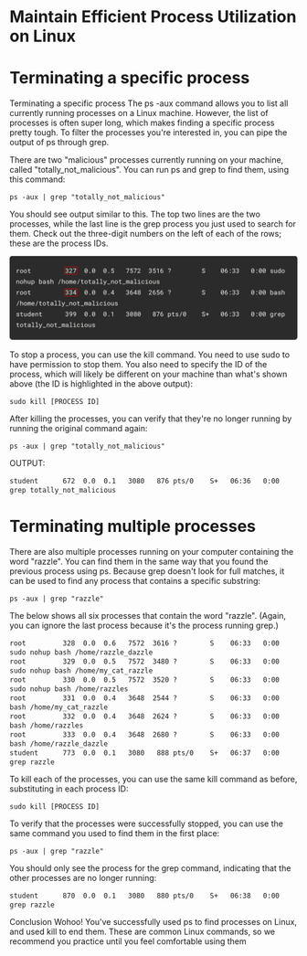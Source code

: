 # Maintain Efficient Process Utilization on Linux


# Terminating a specific process

Terminating a specific process
The ps -aux command allows you to list all currently running processes on a Linux machine. However, the list of processes is often super long, which makes finding a specific process pretty tough. To filter the processes you're interested in, you can pipe the output of ps through grep.

There are two "malicious" processes currently running on your machine, called "totally_not_malicious". You can run ps and grep to find them, using this command:

```
ps -aux | grep "totally_not_malicious"
```

You should see output similar to this. The top two lines are the two processes, while the last line is the grep process you just used to search for them. Check out the three-digit numbers on the left of each of the rows; these are the process IDs.

![alt text](image.png)


To stop a process, you can use the kill command. You need to use sudo to have permission to stop them. You also need to specify the ID of the process, which will likely be different on your machine than what's shown above (the ID is highlighted in the above output):

```
sudo kill [PROCESS ID]
```
After killing the processes, you can verify that they're no longer running by running the original command again:

```
ps -aux | grep "totally_not_malicious"
```
OUTPUT:

```
student      672  0.0  0.1   3080   876 pts/0    S+   06:36   0:00 grep totally_not_malicious
```


# Terminating multiple processes

There are also multiple processes running on your computer containing the word "razzle". You can find them in the same way that you found the previous process using ps. Because grep doesn't look for full matches, it can be used to find any process that contains a specific substring:

```
ps -aux | grep "razzle"
```

The below shows all six processes that contain the word "razzle". (Again, you can ignore the last process because it's the process running grep.)


```
root         328  0.0  0.6   7572  3616 ?        S    06:33   0:00 sudo nohup bash /home/razzle_dazzle
root         329  0.0  0.5   7572  3480 ?        S    06:33   0:00 sudo nohup bash /home/my_cat_razzle
root         330  0.0  0.5   7572  3520 ?        S    06:33   0:00 sudo nohup bash /home/razzles
root         331  0.0  0.4   3648  2544 ?        S    06:33   0:00 bash /home/my_cat_razzle
root         332  0.0  0.4   3648  2624 ?        S    06:33   0:00 bash /home/razzles
root         333  0.0  0.4   3648  2680 ?        S    06:33   0:00 bash /home/razzle_dazzle
student      773  0.0  0.1   3080   888 pts/0    S+   06:37   0:00 grep razzle
```



To kill each of the processes, you can use the same kill command as before, substituting in each process ID:

```
sudo kill [PROCESS ID]
```

To verify that the processes were successfully stopped, you can use the same command you used to find them in the first place:

```
ps -aux | grep "razzle"
```

You should only see the process for the grep command, indicating that the other processes are no longer running:

```
student      870  0.0  0.1   3080   880 pts/0    S+   06:38   0:00 grep razzle
```

Conclusion
Wohoo! You've successfully used ps to find processes on Linux, and used kill to end them. These are common Linux commands, so we recommend you practice until you feel comfortable using them
